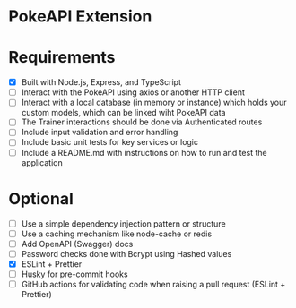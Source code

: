 # PokeAPI Extension

# Requirements

- [x] Built with Node.js, Express, and TypeScript
- [ ] Interact with the PokeAPI using axios or another HTTP client
- [ ] Interact with a local database (in memory or instance) which holds your custom models, which can be linked wiht PokeAPI data
- [ ] The Trainer interactions should be done via Authenticated routes
- [ ] Include input validation and error handling
- [ ] Include basic unit tests for key services or logic
- [ ] Include a README.md with instructions on how to run and test the application

# Optional

- [ ] Use a simple dependency injection pattern or structure
- [ ] Use a caching mechanism like node-cache or redis
- [ ] Add OpenAPI (Swagger) docs
- [ ] Password checks done with Bcrypt using Hashed values
- [x] ESLint + Prettier
- [ ] Husky for pre-commit hooks
- [ ] GitHub actions for validating code when raising a pull request (ESLint + Prettier)
